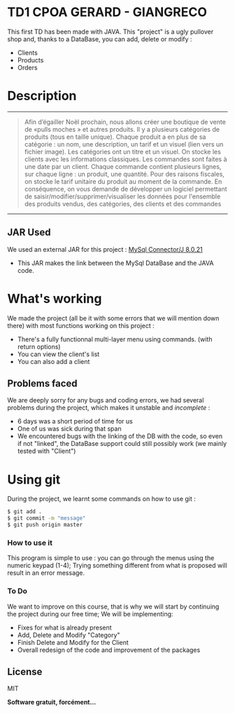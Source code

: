 # TD1 CPOA GERARD - GIANGRECO


This first TD has been made with JAVA.
This "project" is a ugly pullover shop and, thanks to a DataBase, you can add, delete or modify :
  - Clients
  - Products
  - Orders
 
# Description
----
>Afin d’égailler Noël prochain, nous allons créer une boutique de vente de «pulls moches » et autres
produits. Il y a plusieurs catégories de produits (tous en taille unique). Chaque produit a en plus de sa
catégorie : un nom, une description, un tarif et un visuel (lien vers un fichier image). Les catégories ont un
titre et un visuel. On stocke les clients avec les informations classiques. Les commandes sont faites à une
date par un client. Chaque commande contient plusieurs lignes, sur chaque ligne : un produit, une
quantité. Pour des raisons fiscales, on stocke le tarif unitaire du produit au moment de la commande.
En conséquence, on vous demande de développer un logiciel permettant de
saisir/modifier/supprimer/visualiser les données pour l'ensemble des produits vendus, des catégories, des clients et des commandes
---

## JAR Used

  We used an external JAR for this project :
[MySql Connector/J 8.0.21](https://dev.mysql.com/downloads/connector/j/8.0.html)
- This JAR makes the link between the MySql DataBase and the JAVA code. 

# What's working

We made the project (all be it with some errors that we will mention down there) with most functions working on this project :

- There's a fully functionnal multi-layer menu using commands. (with return options)
- You can view the client's list
- You can also add a client


## Problems faced

We are deeply sorry for any bugs and coding errors, we had several problems during the project, which makes it unstable and *incomplete* :
- 6 days was a short period of time for us
- One of us was sick during that span
- We encountered bugs with the linking of the DB with the code, so even if not "linked", the DataBase support could still possibly work (we mainly tested with "Client")

# Using git

During the project, we learnt some commands on how to use git :
```sh
$ git add .
$ git commit -m "message"
$ git push origin master
```


### How to use it

This program is simple to use : you can go through the menus using the numeric keypad (1-4);
Trying something different from what is proposed will result in an error message.


### To Do

We want to improve on this course, that is why we will start by continuing the project during our free time;
We will be implementing:
 - Fixes for what is already present
 - Add, Delete and Modify "Category"
 - Finish Delete and Modify for the Client
 - Overall redesign of the code and improvement of the packages


License
----

MIT


**Software gratuit, forcément...**


   
